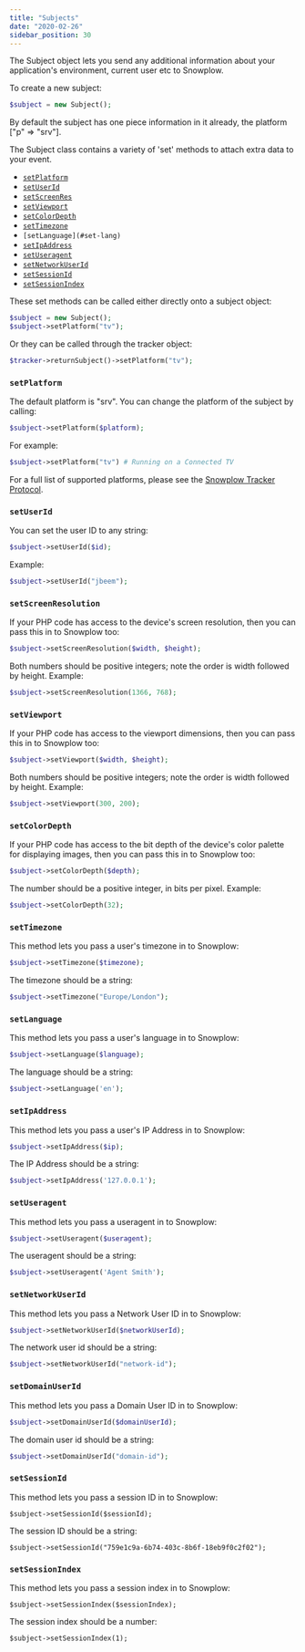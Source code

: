 ```yaml
---
title: "Subjects"
date: "2020-02-26"
sidebar_position: 30
---
```


The Subject object lets you send any additional information about your application's environment, current user etc to Snowplow.

To create a new subject:

```php
$subject = new Subject();
```

By default the subject has one piece information in it already, the platform \["p" => "srv"\].

The Subject class contains a variety of 'set' methods to attach extra data to your event.

- [`setPlatform`](#set-platform)
- [`setUserId`](#set-user-id)
- [`setScreenRes`](#set-screen-res)
- [`setViewport`](#set-viewport)
- [`setColorDepth`](#set-color-depth)
- [`setTimezone`](#set-timezone)
- `[setLanguage](#set-lang)`
- [`setIpAddress`](#set-ip-address)
- [`setUseragent`](#set-useragent)
- [`setNetworkUserId`](#set-network-user-id)
- [`setSessionId`](#set-session-id)
- [`setSessionIndex`](#set-session-index)

These set methods can be called either directly onto a subject object:

```php
$subject = new Subject();
$subject->setPlatform("tv");
```

Or they can be called through the tracker object:

```php
$tracker->returnSubject()->setPlatform("tv");
```

### `setPlatform`

The default platform is "srv". You can change the platform of the subject by calling:

```php
$subject->setPlatform($platform);
```

For example:

```php
$subject->setPlatform("tv") # Running on a Connected TV
```

For a full list of supported platforms, please see the [Snowplow Tracker Protocol](/docs/collecting-data/collecting-from-own-applications/snowplow-tracker-protocol.md).

### `setUserId`

You can set the user ID to any string:

```php
$subject->setUserId($id);
```

Example:

```php
$subject->setUserId("jbeem");
```

### `setScreenResolution`

If your PHP code has access to the device's screen resolution, then you can pass this in to Snowplow too:

```php
$subject->setScreenResolution($width, $height);
```

Both numbers should be positive integers; note the order is width followed by height. Example:

```php
$subject->setScreenResolution(1366, 768);
```

### `setViewport`

If your PHP code has access to the viewport dimensions, then you can pass this in to Snowplow too:

```php
$subject->setViewport($width, $height);
```

Both numbers should be positive integers; note the order is width followed by height. Example:

```php
$subject->setViewport(300, 200);
```

### `setColorDepth`

If your PHP code has access to the bit depth of the device's color palette for displaying images, then you can pass this in to Snowplow too:

```php
$subject->setColorDepth($depth);
```

The number should be a positive integer, in bits per pixel. Example:

```php
$subject->setColorDepth(32);
```

### `setTimezone`

This method lets you pass a user's timezone in to Snowplow:

```php
$subject->setTimezone($timezone);
```

The timezone should be a string:

```php
$subject->setTimezone("Europe/London");
```

### `setLanguage`

This method lets you pass a user's language in to Snowplow:

```php
$subject->setLanguage($language);
```

The language should be a string:

```php
$subject->setLanguage('en');
```

### `setIpAddress`

This method lets you pass a user's IP Address in to Snowplow:

```php
$subject->setIpAddress($ip);
```

The IP Address should be a string:

```php
$subject->setIpAddress('127.0.0.1');
```

### `setUseragent`

This method lets you pass a useragent in to Snowplow:

```php
$subject->setUseragent($useragent);
```

The useragent should be a string:

```php
$subject->setUseragent('Agent Smith');
```

### `setNetworkUserId`

This method lets you pass a Network User ID in to Snowplow:

```php
$subject->setNetworkUserId($networkUserId);
```

The network user id should be a string:

```php
$subject->setNetworkUserId("network-id");
```

### `setDomainUserId`

This method lets you pass a Domain User ID in to Snowplow:

```php
$subject->setDomainUserId($domainUserId);
```

The domain user id should be a string:

```php
$subject->setDomainUserId("domain-id");
```

### `setSessionId`

This method lets you pass a session ID in to Snowplow:

```
$subject->setSessionId($sessionId);
```

The session ID should be a string:

```
$subject->setSessionId("759e1c9a-6b74-403c-8b6f-18eb9f0c2f02");
```

### `setSessionIndex`

This method lets you pass a session index in to Snowplow:

```
$subject->setSessionIndex($sessionIndex);
```

The session index should be a number:

```
$subject->setSessionIndex(1);
```
